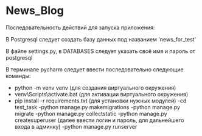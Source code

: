 # News_Blog

Последовательность действий для запуска приложения:

В Postgresql следует создать базу данных под названием 'news_for_test'

В файле settings.py, в DATABASES следует указать своё имя и пароль от postgresql

В терминале pycharm следует ввести последовательно следующие команды:

- python -m venv venv (для создания виртуального окружения)
- venv\Scripts\activate.bat (для активации виртуального окружения)
- pip install -r requirements.txt (для установки нужных модулей)
-cd test_task
-python manage.py makemigrations
-python manage.py migrate
-python manage.py collectstatic
-python manage.py createsuperuser (далее ввести логин и пароль, для дальнейшего входа в админку)
-python manage.py runserver

